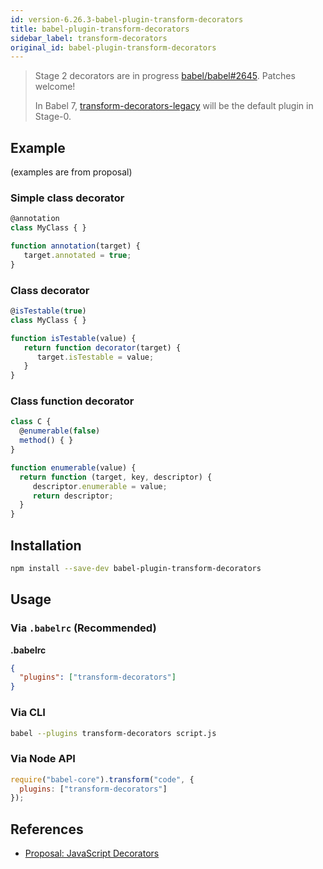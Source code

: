```yaml
---
id: version-6.26.3-babel-plugin-transform-decorators
title: babel-plugin-transform-decorators
sidebar_label: transform-decorators
original_id: babel-plugin-transform-decorators
---
```


> Stage 2 decorators are in progress [babel/babel#2645](https://github.com/babel/babel/issues/2645). Patches welcome!
> 
> In Babel 7, [transform-decorators-legacy](https://github.com/loganfsmyth/babel-plugin-transform-decorators-legacy) will be the default plugin in Stage-0.

## Example

(examples are from proposal)

### Simple class decorator

```js
@annotation
class MyClass { }

function annotation(target) {
   target.annotated = true;
}
```

### Class decorator

```js
@isTestable(true)
class MyClass { }

function isTestable(value) {
   return function decorator(target) {
      target.isTestable = value;
   }
}
```

### Class function decorator

```js
class C {
  @enumerable(false)
  method() { }
}

function enumerable(value) {
  return function (target, key, descriptor) {
     descriptor.enumerable = value;
     return descriptor;
  }
}
```

## Installation

```sh
npm install --save-dev babel-plugin-transform-decorators
```

## Usage

### Via `.babelrc` (Recommended)

**.babelrc**

```json
{
  "plugins": ["transform-decorators"]
}
```

### Via CLI

```sh
babel --plugins transform-decorators script.js
```

### Via Node API

```javascript
require("babel-core").transform("code", {
  plugins: ["transform-decorators"]
});
```

## References

* [Proposal: JavaScript Decorators](https://github.com/wycats/javascript-decorators/blob/master/README.md)

